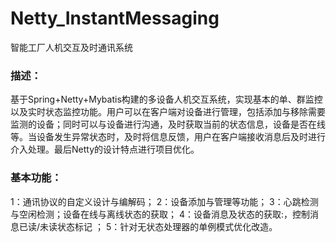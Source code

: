 # Netty_InstantMessaging
智能工厂人机交互及时通讯系统

### 描述：
基于Spring+Netty+Mybatis构建的多设备人机交互系统，实现基本的单、群监控以及实时状态监控功能。用户可以在客户端对设备进行管理，包括添加与移除需要监测的设备；同时可以与设备进行沟通，及时获取当前的状态信息，设备是否在线等。当设备发生异常状态时，及时将信息反馈，用户在客户端接收消息后及时进行介入处理。最后Netty的设计特点进行项目优化。

### 基本功能：
1：通讯协议的自定义设计与编解码；
2：设备添加与管理等功能；
3：心跳检测与空闲检测；设备在线与离线状态的获取；
4：设备消息及状态的获取:，控制消息已读/未读状态标记 ；
5：针对无状态处理器的单例模式优化改造。

